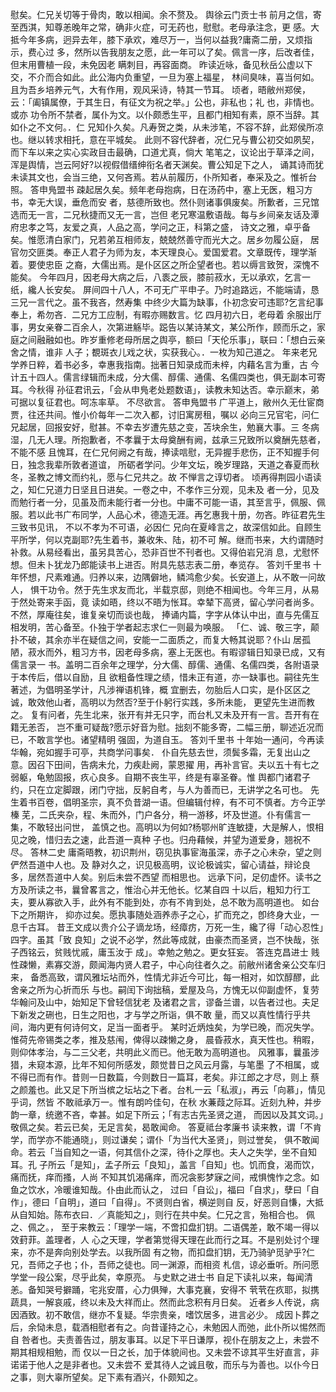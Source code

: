 <!-- { "loadSidebar": true } -->
慰矣。仁兄关切等于骨肉，敢以相闻。余不赘及。
舆徐云门贡士书
前月之信，寄至西淇，知尊恙晚年之常，确非火症，可无药也，慰慰。老母承注念，更
感。大抵今年多病，迥异去年，膝下承欢，难尽万一，当何以益我?庸斋二册，又烦指示，费心过
多，然所以告我朋友之愿，此一年可以了矣。佩言一序，后改者佳，但末用曹植一段，未免因老
瞒刺目，再容面商。
昨读近咏，备见秋岳公虚以下交，不介而合如此。此公海内负重望，一旦为塞上福星，
林间臭味，喜当何如。且为吾乡培养元气，大有作用，观风采诗，特其一节耳。
顷者，晤敝州郑侯，云：「阖镇属僚，于其生日，有征文为祝之举。」公也，非私也；礼
也，非情也。或亦
功令所不禁者，属仆为文。以仆颇悉生平，且都门相知有素，原不当辞。其如仆之不文何。．仁
兄知仆久矣。凡寿贺之类，从未涉笔，不容不辞，此郑侯所凉也。继以转求相托，意在平城矣。
此则不容代辞者，况仁兄与曹公初交如夙契，而下车以来之实心实政目击最确，口道尤真，倘大
笔笔之，议论出于草泽之间，浑是舆情，岂云阿好?以视假借缙绅衔名者天渊矣。曹公知足下之人，
诵其诗而犹未读其文也，会当三绝，又何吝焉。若从前履历，仆所知者，奉采及之。惟祈台照。
答申鳬盟书
疎起居久矣。频年老母抱病，日在汤药中，塞上无医，粗习方书，幸无大误，垂危而安
者，慈德所致也。然仆则诸事俱废矣。所歉者，三兄馆选而无一言，二兄秋捷而又无一言，岂但
老兄寒温敷语哉。每与乡间亲友话及潭府忠孝之笃，友爱之真，人品之高，学问之正，科第之盛，
诗文之雅，卓乎备矣。惟愿清白家门，兄若弟互相师友，兢兢然善守而光大之。居乡勿履公庭，
居官勿交匪类。奉正人君子为师为友，本天理良心。爱国爱君。文章既传，理学渐着。要使忠臣
之裔，大儒出焉。是仆区区之所企望者也。若以缛言致贺，深愧不能矣。
今年四月，因老母大病之后，八袠之辰，膝前菽水，无以承欢，乞言一纸，纔人长安矣。
屏间四十八人，不可无广平申子。乃时追路远，不能端请，恳三兄一言代之。虽不我吝，然寿集
中终少大篇为缺事，仆初念安可违耶?乞言纪事奉上，希勿吝．二兄方工应制，有暇亦赐数言。忆
四月初六日，老母着
余服出厅事，男女亲眷二百余人，次第进觞毕。跽告以某诗某文，某公所作，顾而乐之，家
庭之间融融如也。昨岁重修老母所居之舆亭，额曰「天伦乐事」，联曰：「想白云亲舍之情，谁非
人子；覩斑衣儿戏之状，实获我心。．一枚为知己道之。
年来老兄学养日粹，着书必多，幸惠我指南。拙著日知录成而未梓，内藉名言为重，古
今计五十四人。儒言绿辑而未成，分大儒、醇儒、通儒、名儒四类也，俱无副本可寄耳。今秋得
孙征君讯云，「会从申鳬老处题数语」，读教未知达否。幸示巅末，弟可据以复征君也。呵冻率草。
不尽欲言。
答申鳬盟书
广平道上，敝州久无仕宦商贾，往还共间。惟小价每年一二次入都，讨旧寓房租，嘱以
必向三兄官宅，问仁兄起居，回报安好，慰甚。不幸去岁遭先慈之变，苫块余生，勉襄大事。三
冬病湿，几无人理。所抱歉者，不孝曩于太母奠酬有阙，兹承三兄致所以奠酬先慈者，不能不感
且愧耳，在仁兄何阙之有哉，捧读唁慰，无异握手悲伤，正不知握手何日，独念我辈所敦者道谊，
所砺者学问。少年文坛，晚岁理路，天道之春夏而秋冬，圣教之博文而约礼，愿与仁兄共之。故
不惮言之谆切者。
顷再得荆园小语读之，知仁兄道力日坚且日进矣。一卷之中，不孝作三分观，见未及
者一分，见及而勉行者一分，见虽及而未能行者一分也。中庸不可能一语，其至言乎，佩服、佩
服。若以此书广布同学，人品心术，德造无涯。再乞惠我十册，勿吝。昨征君先生三致书见讯，
不以不孝为不可语，必因仁
兄向在夏峰言之，故深信如此。自顾生平所学，何以克副耶?先生着书，兼收朱、陆，初不可
解。继而书来，大约谓随时补救。从易经看出，虽另具苦心，恐非百世不刊者也。又得伯岩兄消
息，尤慰怀想。但未卜犹龙乃郎能读书上进否。附具先慈志表二册，奉览存。
答刘千里书
十年怀想，尺素难通。归养以来，边隅僻地，鳞鸿愈少矣。长安道上，从不敢一问故人，
惧干功令。然于先生求友而北，半载京邸，则绝不相闻也。今年三月，从易于然处寄来手函，竟
读如晤，终以不晤为怅耳。幸辇下高贤，留心学问者尚多。不然，厚庵往矣，谁复亲切而谈也哉，
捧诵内篇，字字从体认中出，直与先儒互相发明，苦心备至。仆独于学者起志求仁一则最为唤服。
「仁、诚、敬三字，颠扑不破，其余亦半在疑信之间，安能一二面质之，而复大畅其说耶？仆山
居孤陋，菽水而外，粗习方书，因老母多病，塞上无医也。有暇谬辑日知录已成，又有儒言录一
书。盖明二百余年之理学，分大儒、醇儒、通儒、名儒四类，各附语录于本传后，借以自励，且
欲粗备性理之绩，惜未正有道，亦一缺事也。嗣往先生著述，为倡明圣学计，凡涉禅语机锋，概
宜删去，勿胎后人口实，是仆区区之诚，敢效他山者，高明以为然否?至于仆躬行实践，多所未能，
更望先生进而教之。
复有问者，先生北来，张开有并无只字，而台札又未及开有一言。吾开有在籍无恙否，
岂不重可疑哉?愿示好音为慰。拙刻不能多寄，二幅三册，聊述近况而已，不敢言学也。诸望精明
强固，为道自玉。
答刘千里书
十年始一通问，今再读华翰，宛如握手可亭，共商学问事矣．
仆自先慈去世，须鬓多霜，无复出山之意。因召下田间，告病未允，力疾赴阙，蒙恩擢
用，再补言官。夫以五十有七之弱躯，龟勉固报，疚心良多。自期不丧生平，终是有辜圣眷。惟
舆都门诸君子约，只在立定脚跟，闭门守拙，反躬自考，与人为善而已，无讲学之名可也。
先生着书百卷，倡明圣宗，真不负昔湖一语。但编辑付梓，有不可不慎者。方今正学榛
芜，二氏夹杂，程、朱而外，门户各分，稍一游移，坏及世道。仆有儒言一集，不敢轻出问世，
盖慎之也。高明以为何如?杨鄂州旷连敏捷，大是解人，恨相见之晚，惜归去之速，此吾道一真种
子也。归舟藉候，并望为道爱身，翘祝不尽。
答林二史
庸斋晤教，初识荆州，窃见执事宦海虽深，赤子之心未杂，望之则俨然吾道中人也。及
静对久之，识见极高明，议论极诚实，留心请益，辩论良多，居然吾道中人矣。别后未尝不西望
而相思也。
远承下问，足仞虚怀。读书之方及所读之书，曩曾畧言之，惟治心并无他长。忆某自四
十以后，粗知力行工夫，要从寡欲入手，此外有不能到处，亦有不肯到处，总不敢为高明道也。
如台下之所期许，
抑亦过矣。愿执事随处涵养赤子之心，扩而充之，卽终身大业，一息千古耳。
昔王文成以贵介公子谪龙场，经瘴疠，万死一生，纔了得「动心忍性」四字。虽其「致
良知」之说不必学，然此等成就，由豪杰而圣贤，岂不快哉，张子西铭云，贫贱忧戚，庸玉汝于
成」。幸勉之勉之。更女狂妄。
答连克昌进士
贱性疎懒，素寡交游，颇闻海内贤人君子，中心向往者久之。前敝州诸舍亲公交车归来，
备悉高致，谓风雅坛坫而外，性情尤非近今可比，每一相对，如饮醇醪，此舍亲之所为心折而乐
与也。嗣闰下询拙稿，爱屋及乌，方愧无以仰副虚怀，复劳华翰问及山中，始知足下曾轻信犹老
及诸君之言，谬备兰谱，以告者过也。夫足下新发之硎也，日生之阳也，才与学之所诣，俱不敢
量，而又以真性情行乎共间，海内更有何诗何文，足当一面者乎。
某时近炳烛矣，为学已晚，而况失学。惟荷先帝锡类之孝，推及慈闱，俾得以疎懒之身，
晨昏菽水，真天性也。稍暇，则仰体孝治，与二三父老，共明此义而已。他无敢为高明道也。
风雅事，曩虽涉猎，未窥本源，比年不知何所感发，颇觉昔日之风云月露，与笔墨
了不相属，或不得已而有作。昔则一日数篇，今则数日一篇耳，老矣。非江郎之才尽，则上
蔡之颜羞也。此又足下所当槟之坛坫之下者。台札一云「私淑」，再云「向慕」，情见乎词，然皆
不敢祗承万一。惟有朗吟佳句，在秋
水蒹葭之际耳。近刻九种，并步韵一章，统邀不吝，幸甚。如足下所云；「有志古先圣贤之道，
而因以及其文词。」敬佩之矣。若云已矣，无足言矣，曷敢闻命。
答夏祗台孝廉书
读来教，谓「不肯学，而学亦不能通晓」，则过谦矣；谓仆「为当代大圣贤」，则过誉矣，
俱不敢闻命。若云「当自知之一语，何其信仆之深，待仆之厚也。夫人之失学，坐不自知耳。孔
子所云「是知」，孟子所云「良知」，盖言「自知」也。饥而食，渴而饮，痛而抚，痒而搔，人尚
不知其饥渴痛痒，而况衾影梦寐之间，戒惧愧怍之念。如鱼之饮水，冷暖谁知哉。仆由此而认之，
过曰「自讼」，福曰「自求」，孽曰「自作」，德曰「自明」，道曰「自得」。不贤则白省，横逆则自
反，好恶则自慊，大抵从自知始。陈布衣曰．／真能知之」，则行在共中矣。仁兄之言，殆相合也。
佩之、佩之。，
至于来教云：「理学一端，不啻扣盘扪钥。二语偶差，敢不竭一得以效葑菲。盖理者，人
心之天理，学者第觉得天理在此而行之耳。不是别处讨个理来，亦不是奔向别处学去。以我所固
有之物，而扣盘扪钥，无乃骑驴觅驴乎?仁兄，吾师之子也；仆，吾师之徒也。同一渊源，而相资
札信，谅必垂听。所问愿学堂一段公案，尽乎此矣，幸原亮。
与史默之进士书
自足下读礼以来，每闻清恙。备知哭号擗踊，宅兆安厝，心力俱殚，大事克襄，安得不
茕茕在疚耶，拟携蔬具，一解哀戚，终以未及大祥而止。然而此念积有月日矣。
近者乡人传说，病因酒致。初不敢信，继亦不复疑。华宗贵亲，嗜饮居多，进言必少。
成因卜葬之后，余恸未息，载酒相慰者有之。向昔谨持之心，未勉因人而弛，此仆所以惕然而自
咎者也。夫责善告过，朋友事耳。以足下平日谦厚，视仆在朋友之上，未尝不期其相规相勉，而
仅以一日之长，加于体貌间也。又未尝不谅其平生好直言，非诺诺于他人之是非者也。又未尝不
爱其待人之诚且敬，而乐与为善也。以仆今日之事，则大辜所望矣。足下素有酒兴，仆颇知之。
